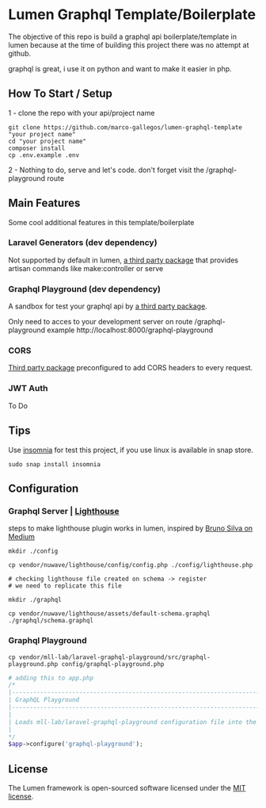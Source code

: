 # Lumen Graphql Template/Boilerplate

The objective of this repo is build a graphql api boilerplate/template in lumen because at the time of building this project there was no attempt at github.

graphql is great, i use it on python and want to make it easier in php.


## How To Start / Setup

1 -  clone the repo with your api/project name

```shellscript
git clone https://github.com/marco-gallegos/lumen-graphql-template "your project name"
cd "your project name"
composer install
cp .env.example .env
```

2 - Nothing to do, serve and let's code. don't forget visit the /graphql-playground route



## Main Features

Some cool additional features in this template/boilerplate

### Laravel Generators (dev dependency)

Not supported by default in lumen, [a third party package](https://github.com/flipboxstudio/lumen-generator) that provides artisan commands like make:controller or serve

### Graphql Playground (dev dependency)

A sandbox for test your graphql api by [a third party package](https://github.com/mll-lab/laravel-graphql-playground).

Only need to acces to your development server on route /graphql-playground example http://localhost:8000/graphql-playground


### CORS

[Third party package](https://github.com/palanik/lumen-cors) preconfigured to add CORS headers to every request.

### JWT Auth

To Do

## Tips

Use [insomnia](https://insomnia.rest/) for test this project, if you use linux is available in snap store.

```shellscript
sudo snap install insomnia
```


## Configuration

### Graphql Server | [Lighthouse](https://lighthouse-php.com/)


steps to make lighthouse plugin works in lumen, inspired by [Bruno Silva on Medium](https://medium.com/@bsilva0x87/how-to-configure-laravel-lumen-with-lighthouse-php-graphql-ad63b8273321)

```shellscript
mkdir ./config

cp vendor/nuwave/lighthouse/config/config.php ./config/lighthouse.php

# checking lighthouse file created on schema -> register
# we need to replicate this file

mkdir ./graphql

cp vendor/nuwave/lighthouse/assets/default-schema.graphql ./graphql/schema.graphql

```

### Graphql Playground

```shellscript
cp vendor/mll-lab/laravel-graphql-playground/src/graphql-playground.php config/graphql-playground.php
```

```php
# adding this to app.php
/*
|--------------------------------------------------------------------------
| GraphQL Playground
|--------------------------------------------------------------------------
|
| Loads mll-lab/laravel-graphql-playground configuration file into the application.
|
*/
$app->configure('graphql-playground');
```

## License

The Lumen framework is open-sourced software licensed under the [MIT license](https://opensource.org/licenses/MIT).

